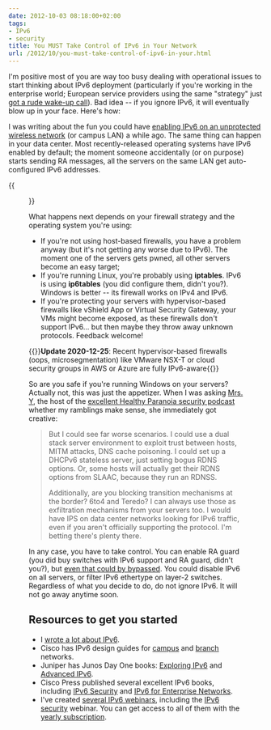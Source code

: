```yaml
---
date: 2012-10-03 08:18:00+02:00
tags:
- IPv6
- security
title: You MUST Take Control of IPv6 in Your Network
url: /2012/10/you-must-take-control-of-ipv6-in-your.html
---
```

I'm positive most of you are way too busy dealing with operational issues to start thinking about IPv6 deployment (particularly if you're working in the enterprise world; European service providers using the same "strategy" just [got a rude wake-up call](http://www.ripe.net/internet-coordination/ipv4-exhaustion)). Bad idea -- if you ignore IPv6, it will eventually blow up in your face. Here's how:
<!--more-->
I was writing about the fun you could have [enabling IPv6 on an unprotected wireless network](https://blog.ipspace.net/2011/11/ipv6-security-getting-bored-bru-airport.html) (or campus LAN) a while ago. The same thing can happen in your data center. Most recently-released operating systems have IPv6 enabled by default; the moment someone accidentally (or on purpose) starts sending RA messages, all the servers on the same LAN get auto-configured IPv6 addresses.

{{<figure src="s1600-ServerExposure.jpg" caption="An intruder happily enjoying a free ride on a network that tries to ignore the realities of IPv6">}}

What happens next depends on your firewall strategy and the operating system you're using:

-   If you're not using host-based firewalls, you have a problem anyway (but it's not getting any worse due to IPv6). The moment one of the servers gets pwned, all other servers become an easy target;
-   If you're running Linux, you're probably using **iptables**. IPv6 is using **ip6tables** (you did configure them, didn't you?). Windows is better -- its firewall works on IPv4 and IPv6.
-   If you're protecting your servers with hypervisor-based firewalls like vShield App or Virtual Security Gateway, your VMs might become exposed, as these firewalls don't support IPv6... but then maybe they throw away unknown protocols. Feedback welcome!

{{<note update>}}**Update 2020-12-25**: Recent hypervisor-based firewalls (oops, microsegmentation) like VMware NSX-T or cloud security groups in AWS or Azure are fully IPv6-aware{{</note>}}

So are you safe if you're running Windows on your servers? Actually not, this was just the appetizer. When I was asking [Mrs. Y](http://packetpushers.net/author/securityprincess/), the host of the [excellent Healthy Paranoia security podcast](http://packetpushers.net/category/podcast-post/healthy-paranoia/) whether my ramblings make sense, she immediately got creative:

> But I could see far worse scenarios. I could use a dual stack server environment to exploit trust between hosts, MITM attacks, DNS cache poisoning. I could set up a DHCPv6 stateless server, just setting bogus RDNS options. Or, some hosts will actually get their RDNS options from SLAAC, because they run an RDNSS.
>
> Additionally, are you blocking transition mechanisms at the border? 6to4 and Teredo? I can always use those as exfiltration mechanisms from your servers too. I would have IPS on data center networks looking for IPv6 traffic, even if you aren\'t officially supporting the protocol. I\'m betting there\'s plenty there.

In any case, you have to take control. You can enable RA guard (you did buy switches with IPv6 support and RA guard, didn't you?), but [even that could by bypassed](http://tools.ietf.org/html/draft-gont-v6ops-ra-guard-evasion-01). You could disable IPv6 on all servers, or filter IPv6 ethertype on layer-2 switches. Regardless of what you decide to do, do not ignore IPv6. It will not go away anytime soon.

## Resources to get you started

-   I [wrote a lot about IPv6](https://blog.ipspace.net/tag/ipv6.html).
-   Cisco has IPv6 design guides for [campus](http://www.cisco.com/en/US/docs/solutions/Enterprise/Campus/CampIPv6.html) and [branch](http://www.cisco.com/en/US/docs/solutions/Enterprise/Branch/BrchIPv6.html) networks.
-   Juniper has Junos Day One books: [Exploring IPv6](http://www.juniper.net/us/en/community/junos/training-certification/day-one/networking-technologies-series/exploring-ipv6/) and [Advanced IPv6](https://www.juniper.net/us/en/community/junos/training-certification/day-one/networking-technologies-series/advanced-ipv6-config/).
-   Cisco Press published several excellent IPv6 books, including [IPv6 Security](http://www.amazon.com/gp/product/1587055945/ref=as_li_tf_tl?ie=UTF8&camp=1789&creative=9325&creativeASIN=1587055945&linkCode=as2&tag=cisioshinandt-20) and [IPv6 for Enterprise Networks](http://www.amazon.com/gp/product/1587142279/ref=as_li_tf_tl?ie=UTF8&camp=1789&creative=9325&creativeASIN=1587142279&linkCode=as2&tag=cisioshinandt-20).
-   I've created [several IPv6 webinars](http://www.ipspace.net/IPv6), including the [IPv6 security](http://www.ipspace.net/IPv6Sec) webinar. You can get access to all of them with the [yearly subscription](http://www.ipspace.net/Subscription_to_ioshints_webinars).
